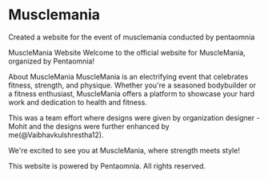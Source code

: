 # Musclemania
Created a website for the event of musclemania conducted by pentaomnia

MuscleMania Website
Welcome to the official website for MuscleMania, organized by Pentaomnia!

About MuscleMania
MuscleMania is an electrifying event that celebrates fitness, strength, and physique. Whether you're a seasoned bodybuilder or a fitness enthusiast, MuscleMania offers a platform to showcase your hard work and dedication to health and fitness.

This was a team effort where designs were given by organization designer -Mohit and the designs were further enhanced by me(@Vaibhavkulshrestha12).

We're excited to see you at MuscleMania, where strength meets style!

This website is powered by Pentaomnia. All rights reserved.
